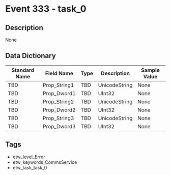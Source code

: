 # Event 333 - task_0

## Description
None

## Data Dictionary
|Standard Name|Field Name|Type|Description|Sample Value|
|---|---|---|---|---|
|TBD|Prop_String1|TBD|UnicodeString|None|None|
|TBD|Prop_Dword1|TBD|UInt32|None|None|
|TBD|Prop_String2|TBD|UnicodeString|None|None|
|TBD|Prop_Dword2|TBD|UInt32|None|None|
|TBD|Prop_String3|TBD|UnicodeString|None|None|
|TBD|Prop_Dword3|TBD|UInt32|None|None|

## Tags
* etw_level_Error
* etw_keywords_CommsService
* etw_task_task_0